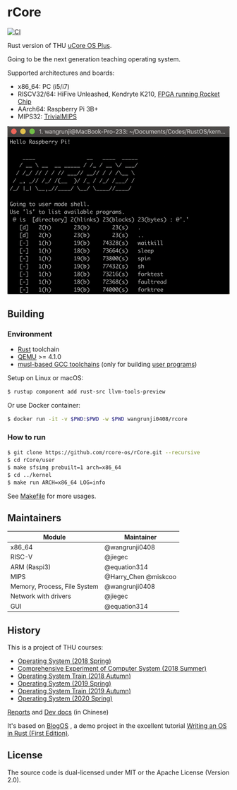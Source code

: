 # rCore

[![CI](https://github.com/rcore-os/rCore/workflows/CI/badge.svg?branch=master)](https://github.com/rcore-os/rCore/actions)

Rust version of THU [uCore OS Plus](https://github.com/chyyuu/ucore_os_plus).

Going to be the next generation teaching operating system.

Supported architectures and boards:

* x86_64: PC (i5/i7)
* RISCV32/64: HiFive Unleashed, Kendryte K210, [FPGA running Rocket Chip](https://github.com/jiegec/fpga-zynq)
* AArch64: Raspberry Pi 3B+
* MIPS32: [TrivialMIPS](https://github.com/Harry-Chen/TrivialMIPS)

![demo](./docs/2_OSLab/os2atc/demo.png)

## Building

### Environment

* [Rust](https://www.rust-lang.org) toolchain
* [QEMU](https://www.qemu.org) >= 4.1.0
* [musl-based GCC toolchains](https://musl.cc/) (only for building [user programs](https://github.com/rcore-os/rcore-user))

Setup on Linux or macOS:

```bash
$ rustup component add rust-src llvm-tools-preview
```

Or use Docker container:

```bash
$ docker run -it -v $PWD:$PWD -w $PWD wangrunji0408/rcore
```

### How to run

```bash
$ git clone https://github.com/rcore-os/rCore.git --recursive
$ cd rCore/user
$ make sfsimg prebuilt=1 arch=x86_64
$ cd ../kernel
$ make run ARCH=x86_64 LOG=info
```

See [Makefile](kernel/Makefile) for more usages.

## Maintainers

| Module | Maintainer            |
|--------|-----------------------|
| x86_64 | @wangrunji0408        |
| RISC-V  | @jiegec               |
| ARM (Raspi3) | @equation314    |
| MIPS   | @Harry_Chen @miskcoo   |
| Memory, Process, File System | @wangrunji0408          |
| Network with drivers | @jiegec |
| GUI    | @equation314          |

## History

This is a project of THU courses:

* [Operating System (2018 Spring) ](http://os.cs.tsinghua.edu.cn/oscourse/OS2018spring/projects/g11)
* [Comprehensive Experiment of Computer System (2018 Summer)](http://os.cs.tsinghua.edu.cn/oscourse/csproject2018/group05)
* [Operating System Train (2018 Autumn)](http://os.cs.tsinghua.edu.cn/oscourse/OsTrain2018)
* [Operating System (2019 Spring)](http://os.cs.tsinghua.edu.cn/oscourse/OS2019spring/projects)
* [Operating System Train (2019 Autumn)](http://os.cs.tsinghua.edu.cn/oscourse/OsTrain2019)
* [Operating System (2020 Spring)](http://os.cs.tsinghua.edu.cn/oscourse/OS2020spring/projects)

[Reports](./docs) and [Dev docs](https://rucore.gitbook.io/rust-os-docs/) (in Chinese)

It's based on [BlogOS](https://github.com/phil-opp/blog_os) , a demo project in the excellent tutorial [Writing an OS in Rust (First Edition)](https://os.phil-opp.com/first-edition/).

## License

The source code is dual-licensed under MIT or the Apache License (Version 2.0).
